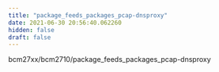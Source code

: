 ```yaml
---
title: "package_feeds_packages_pcap-dnsproxy"
date: 2021-06-30 20:56:40.062260
hidden: false
draft: false
---
```


bcm27xx/bcm2710/package_feeds_packages_pcap-dnsproxy

